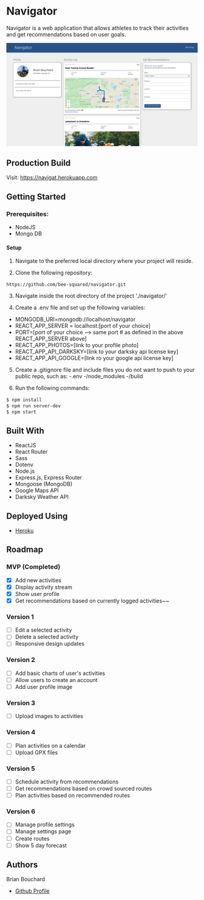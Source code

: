 # Navigator

Navigator is a web application that allows athletes to track their activities and get recommendations based on user goals.

![Intro Image](./README_Images/Navigator_Dashboard.png "Navigator_Dashboard.png")

## Production Build

Visit: https://navigat.herokuapp.com

## Getting Started

### Prerequisites:

- NodeJS
- Mongo DB

#### Setup

1. Navigate to the preferred local directory where your project will reside.

2. Clone the following repository:
```
https://github.com/bee-squared/navigator.git
```

3. Navigate inside the root directory of the project './navigator/'

4. Create a .env file and set up the following variables:
- MONGODB_URI=mongodb://localhost/navigator
- REACT_APP_SERVER = localhost:[port of your choice]
- PORT=[port of your choice --> same port # as defined in the above REACT_APP_SERVER above]
- REACT_APP_PHOTOS=[link to your profile photo]
- REACT_APP_API_DARKSKY=[link to your darksky api license key]
- REACT_APP_API_GOOGLE=[link ro your google api license key]

5. Create a .gitignore file and include files you do not want to push to your public repo, such as:
-.env
-/node_modules
-/build

6. Run the following commands:
```
$ npm install
$ npm run server-dev
$ npm start
```

## Built With

- ReactJS
- React Router
- Sass
- Dotenv
- Node.js
- Express.js, Express Router
- Mongoose (MongoDB)
- Google Maps API
- Darksky Weather API

## Deployed Using
- [Heroku](https://www.heroku.com/home)

## Roadmap

### MVP (Completed)

- [x] Add new activities
- [x] Display activity stream
- [x] Show user profile
- [x] Get recommendations based on currently logged activities~~

### Version 1

- [ ] Edit a selected activity
- [ ] Delete a selected activity
- [ ] Responsive design updates

### Version 2

- [ ] Add basic charts of user's activities
- [ ] Allow users to create an account
- [ ] Add user profile image

### Version 3

- [ ] Upload images to activities

### Version 4

- [ ] Plan activities on a calendar
- [ ] Upload GPX files

### Version 5

- [ ] Schedule activity from recommendations
- [ ] Get recommendations based on crowd sourced routes
- [ ] Plan activities based on recommended routes

### Version 6

- [ ] Manage profile settings
- [ ] Manage settings page
- [ ] Create routes
- [ ] Show 5 day forecast

## Authors

Brian Bouchard
- [Github Profile](https://github.com/bee-squared)